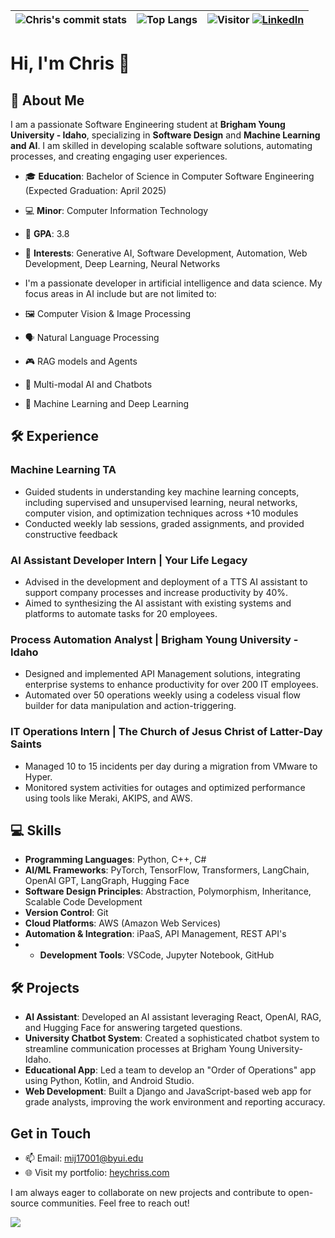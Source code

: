 | ![Chris's commit stats](https://github-readme-stats.vercel.app/api?username=HeyChriss&theme=algolia&count_private=true&show_icons=true)     |   ![Top Langs](https://github-readme-stats.vercel.app/api/top-langs/?username=HeyChriss&theme=algolia&layout=compact) | ![Visitor](https://visitor-badge.laobi.icu/badge?page_id=HeyChriss) <a href="https://www.linkedin.com/in/christianmijangos5454">![LinkedIn](https://img.shields.io/badge/LinkedIn-0077B5?style=for-the-badge&logo=linkedin&logoColor=white)</a> |
| ---- | ---- | ---- |
# Hi, I'm Chris 👋
## 🚀 About Me

I am a passionate Software Engineering student at **Brigham Young University - Idaho**, specializing in **Software Design** and **Machine Learning and AI**. I am skilled in developing scalable software solutions, automating processes, and creating engaging user experiences.

- 🎓 **Education**: Bachelor of Science in Computer Software Engineering (Expected Graduation: April 2025)
- 💻 **Minor**: Computer Information Technology
- 🎯 **GPA**: 3.8
- 🚀 **Interests**: Generative AI, Software Development, Automation, Web Development, Deep Learning, Neural Networks

- I'm a passionate developer in artificial intelligence and data science. My focus areas in AI include but are not limited to:
- 🖼️ Computer Vision & Image Processing
- 🗣️ Natural Language Processing
- 🎮 RAG models and Agents
- 🤖 Multi-modal AI and Chatbots
- 🧠 Machine Learning and Deep Learning

## 🛠️ Experience

### Machine Learning TA
- Guided students in understanding key machine learning concepts, including supervised and unsupervised learning, neural networks, computer vision, and optimization techniques across +10 modules
- Conducted weekly lab sessions, graded assignments, and provided constructive feedback

### AI Assistant Developer Intern | Your Life Legacy
- Advised in the development and deployment of a TTS AI assistant to support company processes and increase productivity by 40%.
- Aimed to synthesizing the AI assistant with existing systems and platforms to automate tasks for 20 employees.

### Process Automation Analyst | Brigham Young University - Idaho
- Designed and implemented API Management solutions, integrating enterprise systems to enhance productivity for over 200 IT employees.
- Automated over 50 operations weekly using a codeless visual flow builder for data manipulation and action-triggering.

### IT Operations Intern | The Church of Jesus Christ of Latter-Day Saints
- Managed 10 to 15 incidents per day during a migration from VMware to Hyper.
- Monitored system activities for outages and optimized performance using tools like Meraki, AKIPS, and AWS.

## 💻 Skills

- **Programming Languages**: Python, C++, C#
- **AI/ML Frameworks**: PyTorch, TensorFlow, Transformers, LangChain, OpenAI GPT, LangGraph, Hugging Face
- **Software Design Principles**: Abstraction, Polymorphism, Inheritance, Scalable Code Development
- **Version Control**: Git
- **Cloud Platforms**: AWS (Amazon Web Services)
- **Automation & Integration**: iPaaS, API Management, REST API's
- - **Development Tools**: VSCode, Jupyter Notebook, GitHub

## 🛠️ Projects

- **AI Assistant**: Developed an AI assistant leveraging React, OpenAI, RAG, and Hugging Face for answering targeted questions.
- **University Chatbot System**: Created a sophisticated chatbot system to streamline communication processes at Brigham Young University-Idaho.
- **Educational App**: Led a team to develop an "Order of Operations" app using Python, Kotlin, and Android Studio.
- **Web Development**: Built a Django and JavaScript-based web app for grade analysts, improving the work environment and reporting accuracy.

## Get in Touch

- 📫 Email: [mij17001@byui.edu](mailto:mij17001@byui.edu)
- 🌐 Visit my portfolio: [heychriss.com](https://heychriss.com)

I am always eager to collaborate on new projects and contribute to open-source communities. Feel free to reach out!

<img src="https://github-profile-trophy.vercel.app/?username=HeyChriss&theme=juicyfresh&no-bg=true" />
